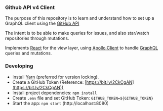 ### Github API v4 Client

The purpose of this repository is to learn and understand how to set up a GraphQL client
using the [GitHub API](http://bitly.com/2G9bvTj)

The intent is to be able to make queries for issues, and also star/watch repositories through mutations.

Implements [React](https://bit.ly/2B7E1yR) for the view layer, using [Apollo Client](https://bit.ly/2WF1SRg)
to handle [GraphQL](https://bit.ly/2tH0L5M) queries and mutations.

### Developing

- Install [Yarn](https://bit.ly/2Td7ST9) (preferred for version locking).
- Create a GitHub Token (Reference: [https://bit.ly/2CkCgAN](https://bit.ly/2CkCgAN))
- Install project dependencies: `npm install`
- Create `.env` file and set GitHub Token: `GITHUB_TOKEN=${GITHUB_TOKEN}`
- Start the app: `npm start` (http://localhost:8080)
